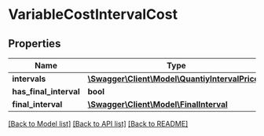 # VariableCostIntervalCost

## Properties
Name | Type | Description | Notes
------------ | ------------- | ------------- | -------------
**intervals** | [**\Swagger\Client\Model\QuantiyIntervalPrice[]**](QuantiyIntervalPrice.md) |  | [optional] 
**has_final_interval** | **bool** |  | [optional] 
**final_interval** | [**\Swagger\Client\Model\FinalInterval**](FinalInterval.md) |  | [optional] 

[[Back to Model list]](../README.md#documentation-for-models) [[Back to API list]](../README.md#documentation-for-api-endpoints) [[Back to README]](../README.md)


